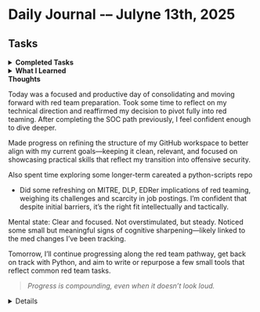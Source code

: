 # Daily Journal -– Julyne 13th, 2025

## Tasks
<details>
<summary><strong>Completed Tasks</strong></summary> ut 

 -] Setup GIT for logging
 - Checked latest cybersecurity feeds/blogs
 - Completed red team room
 - CTF exercise
 - Updated and cleaned up some things in Git
		# Cleaned up old C# repo's
		# Combined and older scripthing on MITRE, DLP, EDR

</details>

<details>
<summary><strong>What I Learned</strong></summary>

- You're never too old for cybersecurity
- Take a day job - worry about certs later
- Nothing much other than what I've already pulled from blue teaming

</details>

<summary><strong>Thoughts</strong></summary>

Today was a focused and productive day of consolidating and moving forward with red team preparation. Took some time to reflect on my technical direction and reaffirmed my decision to pivot fully into red teaming. After completing the SOC path previously, I feel confident enough to dive deeper.

Made progress on refining the structure of my GitHub workspace to better align with my current goals—keeping it clean, relevant, and focused on showcasing practical skills that reflect my transition into offensive security.

Also spent time exploring some longer-term careated a python-scripts repo
 - Did some refreshing on MITRE, DLP, EDRer implications of red teaming, weighing its challenges and scarcity in job postings. I’m confident that despite initial barriers, it’s the right fit intellectually and tactically.

Mental state: Clear and focused. Not overstimulated, but steady. Noticed some small but meaningful signs of cognitive sharpening—likely linked to the med changes I’ve been tracking.

Tomorrow, I’ll continue progressing along the red team pathway, get back on track with Python, and aim to write or repurpose a few small tools that reflect common red team tasks.

> _Progress is compounding, even when it doesn’t look loud._

</details>

<details>

<!--stackedit_data:
eyJoaXN0b3J5IjpbMjYwODU5MDkyLDQ5NTE3OTk1Nyw5MTQxNT
M0ODQsLTU3OTM1MTExMCwzMTg3ODQxMzksMTQwODAyNjQxOCwt
MTg2MjA0NTU1NCwtMTM2MDkxNTEyMyw3MzA5OTgxMTZdfQ==
-->